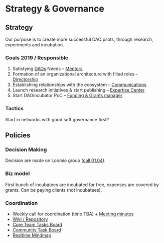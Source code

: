 # Strategy & Governance

## Strategy

Our purpose is to create more successful DAO pilots, through research, experiments and incubation.

### Goals 2019 / Responsible

1. Satisfying [DAOs](../../dao/) Needs – [Mentors](./#mentor)
2. Formation of an organizational architecture with filled roles – [Directorship](./#directorship)
3. Establishing relationships with the ecosystem – [Communications](./#communications)
4. Launch research initiatives & start publishing – [Expertise Center](./#expertise-centre)
5. Start DAOincubator PoC – [Funding & Grants manager](./#funding-and-grants-manager)

### Tactics

Start in networks with good soft governance first?

## Policies

### Decision Making

Decision are made on Loomio group \([call 01.04](https://dao-incubator.gitbook.io/wiki/org/tacticals/wg-call-xx.03.2019)\).

### Biz model

First bunch of incubatees are incubated for free, expenses are covered by grants. Can be paying clients \(not incubatees\).

### Coordination

* Weekly call for coordination \(time TBA\) + [Meeting minutes](../tacticals/)
* [Wiki / Repository](https://github.com/MaxSemenchuk/DAO-incubator)
* [Core Team Tasks Board](https://trello.com/b/dWWt9SUj/dao-incubator)
* [Community Task Board](https://trello.com/b/XrAjqdlO/dao-incubator)
* [Realtime Mindmap](https://realtimeboard.com/welcomeonboard/3U2M3hyQolAUfwf8PFIvLIksh2h3HVR2gzBZs0LGrRCYoAgTvyUB668VA5tupte7)

